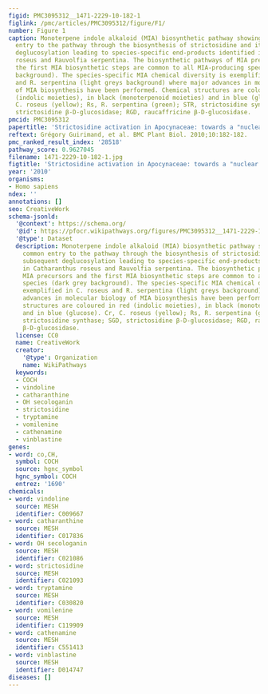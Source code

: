```yaml
---
figid: PMC3095312__1471-2229-10-182-1
figlink: /pmc/articles/PMC3095312/figure/F1/
number: Figure 1
caption: Monoterpene indole alkaloid (MIA) biosynthetic pathway showing the common
  entry to the pathway through the biosynthesis of strictosidine and its subsequent
  deglucosylation leading to species-specific end-products identified in Catharanthus
  roseus and Rauvolfia serpentina. The biosynthetic pathways of MIA precursors and
  the first MIA biosynthetic steps are common to all MIA-producing species (dark grey
  background). The species-specific MIA chemical diversity is exemplified in C. roseus
  and R. serpentina (light greys background) where major advances in molecular biology
  of MIA biosynthesis have been performed. Chemical structures are coloured in red
  (indolic moieties), in black (monoterpenoid moieties) and in blue (glucose). Cr,
  C. roseus (yellow); Rs, R. serpentina (green); STR, strictosidine synthase; SGD,
  strictosidine β-D-glucosidase; RGD, raucaffricine β-D-glucosidase.
pmcid: PMC3095312
papertitle: 'Strictosidine activation in Apocynaceae: towards a "nuclear time bomb"?.'
reftext: Grégory Guirimand, et al. BMC Plant Biol. 2010;10:182-182.
pmc_ranked_result_index: '28518'
pathway_score: 0.9627045
filename: 1471-2229-10-182-1.jpg
figtitle: 'Strictosidine activation in Apocynaceae: towards a "nuclear time bomb"?'
year: '2010'
organisms:
- Homo sapiens
ndex: ''
annotations: []
seo: CreativeWork
schema-jsonld:
  '@context': https://schema.org/
  '@id': https://pfocr.wikipathways.org/figures/PMC3095312__1471-2229-10-182-1.html
  '@type': Dataset
  description: Monoterpene indole alkaloid (MIA) biosynthetic pathway showing the
    common entry to the pathway through the biosynthesis of strictosidine and its
    subsequent deglucosylation leading to species-specific end-products identified
    in Catharanthus roseus and Rauvolfia serpentina. The biosynthetic pathways of
    MIA precursors and the first MIA biosynthetic steps are common to all MIA-producing
    species (dark grey background). The species-specific MIA chemical diversity is
    exemplified in C. roseus and R. serpentina (light greys background) where major
    advances in molecular biology of MIA biosynthesis have been performed. Chemical
    structures are coloured in red (indolic moieties), in black (monoterpenoid moieties)
    and in blue (glucose). Cr, C. roseus (yellow); Rs, R. serpentina (green); STR,
    strictosidine synthase; SGD, strictosidine β-D-glucosidase; RGD, raucaffricine
    β-D-glucosidase.
  license: CC0
  name: CreativeWork
  creator:
    '@type': Organization
    name: WikiPathways
  keywords:
  - COCH
  - vindoline
  - catharanthine
  - OH secologanin
  - strictosidine
  - tryptamine
  - vomilenine
  - cathenamine
  - vinblastine
genes:
- word: co,CH,
  symbol: COCH
  source: hgnc_symbol
  hgnc_symbol: COCH
  entrez: '1690'
chemicals:
- word: vindoline
  source: MESH
  identifier: C009667
- word: catharanthine
  source: MESH
  identifier: C017836
- word: OH secologanin
  source: MESH
  identifier: C021086
- word: strictosidine
  source: MESH
  identifier: C021093
- word: tryptamine
  source: MESH
  identifier: C030820
- word: vomilenine
  source: MESH
  identifier: C119909
- word: cathenamine
  source: MESH
  identifier: C551413
- word: vinblastine
  source: MESH
  identifier: D014747
diseases: []
---
```

